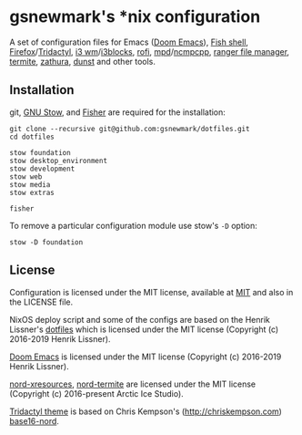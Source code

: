 # gsnewmark's *nix configuration

A set of configuration files for Emacs
([Doom Emacs](https://github.com/hlissner/doom-emacs/tree/develop)), [Fish
shell](https://fishshell.com/),
[Firefox](https://www.mozilla.org/en-US/firefox/new/)/[Tridactyl](https://github.com/tridactyl/tridactyl),
[i3 wm](http://i3wm.org/)/[i3blocks](https://github.com/vivien/i3blocks),
[rofi](https://github.com/DaveDavenport/rofi),
[mpd](http://www.musicpd.org/)/[ncmpcpp](http://ncmpcpp.rybczak.net/),
[ranger file manager](http://ranger.nongnu.org/),
[termite](https://github.com/thestinger/termite),
[zathura](https://pwmt.org/projects/zathura/),
[dunst](https://github.com/knopwob/dunst) and other tools.

## Installation

git, [GNU Stow](https://www.gnu.org/software/stow/), and
[Fisher](https://github.com/jorgebucaran/fisher) are required for the
installation:

```shell
git clone --recursive git@github.com:gsnewmark/dotfiles.git
cd dotfiles

stow foundation
stow desktop_environment
stow development
stow web
stow media
stow extras

fisher
```

To remove a particular configuration module use stow's `-D` option:

``` shell
stow -D foundation
```

## License

Configuration is licensed under the MIT license, available at
[MIT](http://opensource.org/licenses/MIT) and also in the LICENSE file.

NixOS deploy script and some of the configs are based on the Henrik Lissner's
[dotfiles](https://github.com/hlissner/dotfiles/tree/nixos) which is licensed
under the MIT license (Copyright (c) 2016-2019 Henrik Lissner).

[Doom Emacs](https://github.com/hlissner/doom-emacs/tree/develop) is licensed
under the MIT license (Copyright (c) 2016-2019 Henrik Lissner).

[nord-xresources](https://github.com/arcticicestudio/nord-xresources),
[nord-termite](https://github.com/arcticicestudio/nord-termite) are licensed
under the MIT license (Copyright (c) 2016-present Arctic Ice Studio).

[Tridactyl theme](config/tridactyl/themes/base16-nord.css) is based on Chris
Kempson's (http://chriskempson.com)
[base16-nord](https://github.com/bezmi/base16-tridactyl/blob/092a88c2233c10a1b28cad647b2bf3fd667aaa84/base16-nord.css).
